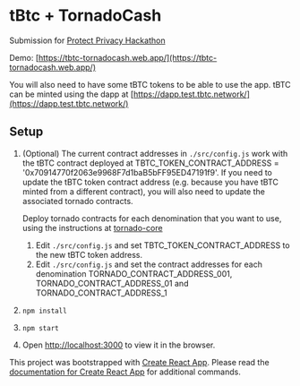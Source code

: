 # tBtc + TornadoCash
Submission for [Protect Privacy Hackathon](https://gitcoin.co/issue/keep-network/Protect-Privacy-Hackathon/1/4457)

Demo: [https://tbtc-tornadocash.web.app/](https://tbtc-tornadocash.web.app/)

You will also need to have some tBTC tokens to be able to use the app. tBTC can be minted using the dapp at [https://dapp.test.tbtc.network/](https://dapp.test.tbtc.network/)

## Setup

 1. (Optional) The current contract addresses in `./src/config.js` work with the tBTC contract deployed at TBTC_TOKEN_CONTRACT_ADDRESS = '0x70914770f2063e9968F7d1baB5bFF95ED47191f9'. 
 If you need to update the tBTC token contract address (e.g. because you have tBTC minted from a different contract), you will also need to update the associated tornado contracts. 
 
	 Deploy tornado contracts for each denomination that you want to use, using the instructions at [tornado-core](https://github.com/zyra-zia/tornado-core)

	 1. Edit `./src/config.js` and set TBTC_TOKEN_CONTRACT_ADDRESS to the new tBTC token address.
	 1. Edit `./src/config.js` and set the contract addresses for each denomination TORNADO_CONTRACT_ADDRESS_001, TORNADO_CONTRACT_ADDRESS_01 and TORNADO_CONTRACT_ADDRESS_1
	 
 3. `npm install`
 4. `npm start`
 5. Open [http://localhost:3000](http://localhost:3000) to view it in the browser.

This project was bootstrapped with [Create React App](https://github.com/facebook/create-react-app). Please read the [documentation for Create React App](https://create-react-app.dev/docs/getting-started) for additional commands.